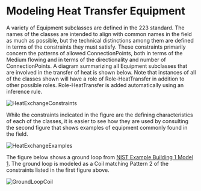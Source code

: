 # Modeling Heat Transfer Equipment

A variety of Equipment subclasses are defined in the 223 standard. The names of the classes are 
intended to align with common names in the field as much as possible, but the technical distinctions 
among them are defined in terms of the constraints they must satisfy. These constraints primarily 
concern the patterns of allowed ConnectionPoints, both in terms of the Medium flowing and in terms of 
the directionality and number of ConnectionPoints. A diagram summarizing all Equipment subclasses that 
are involved in the transfer of heat is shown below. Note that instances of all of the classes shown 
will have a role of Role-HeatTransfer in addition to other possible roles. Role-HeatTransfer is added 
automatically using an inference rule.

![HeatExchangeConstraints](_static/images/explanation-HeatExchangers-constraints.png)

While the constraints indicated in the figure are the defining characteristics of each of the classes, 
it is easier to see how they are used by consulting the second figure that shows examples of 
equipment commonly found in the field.

![HeatExchangeExamples](_static/images/explanation-HeatExchangers-examples.png)

The figure below shows a ground loop from [NIST Example Building 1 Model 1](https://models.open223.info/examples/nist-bdg1-1.html#). The ground loop is modeled as 
a Coil matching Pattern 2 of the constraints listed in the first figure above. 

![GroundLoopCoil](_static/images/explanation-GroundLoopExample.png)

